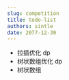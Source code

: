```yaml
---
slug: competition
title: todo-list
authors: sintle
date: 2077-12-30
---
```


 - 拉插优化 dp
 - 树状数组优化 dp
 - 树状数组